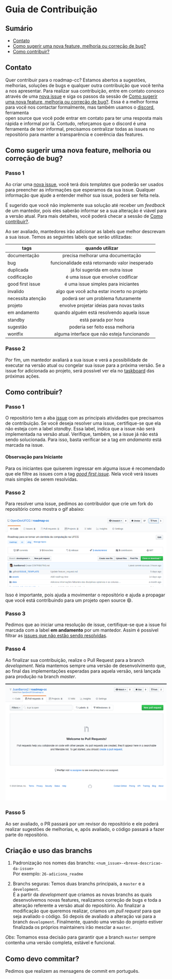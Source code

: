 # Guia de Contribuição

## Sumário
- [Contato]
- [Como sugerir uma nova feature, melhoria ou correçāo de bug?]
- [Como contribuir?]

## Contato

Quer contribuir para o roadmap-cc? Estamos abertos a sugestões, melhorias,
soluções de bugs e qualquer outra contribuição que você tenha a nos apresentar.
Para realizar sua contribuição, entre em contato conosco através de uma
[nova issue] e siga os passos da sessão de [Como sugerir uma nova feature, melhoria ou correçāo de bug?]. Essa é a melhor forma 
para você nos contactar formalmente, mas também usamos o [discord], ferramenta  
open source que você pode entrar em contato para ter uma resposta mais rápida
e informal por lá. Contudo, reforçamos que o discord é uma ferramenta de teor
informal, precisamos centralizar todas as issues no repositório para manter
a transparência e coerência das features.

## Como sugerir uma nova feature, melhoria ou correçāo de bug?

### Passo 1

Ao criar uma [nova issue], você terá dois *templates* que poderão ser usados 
para preencher as informações que esperamos da sua issue. Qualquer informação
que ajude a entender melhor sua issue, poderá ser feita nela.

É sugerido que você não implemente sua solução até receber um *feedback* de um
mantedor, pois eles saberão informar se a sua alteração é viável para a versão
atual. Para mais detalhes, você poderá checar a sessão de [Como contribuir?].

Ao ser avaliado, mantedores irão adicionar as labels que melhor descrevam a
sua issue. Temos as seguintes labels que serão utilizadas:

| tags               | quando utilizar                                      |
| ------------------ |:----------------------------------------------------:|
| documentação       | precisa melhorar uma documentação                    |
| bug                | funcionalidade está retornando valor inesperado      |
| duplicada          | já foi sugerida em outra issue                       |
| codificação        | é uma issue que envolve codificar                    |
| good first issue   | é uma issue simples para iniciantes                  |
| invalido           | algo que você acha estar incerto no projeto          |
| necessita atenção  | poderá ser um problema futuramente                   |
| projeto            | envolve projetar ideias para novas tasks             |
| em andamento       | quando alguém está resolvendo aquela issue           | 
| standby            | está parada por hora                                 |
| sugestão           | poderia ser feito essa melhoria                      |
| wontfix            | alguma interface que não esteja funcionando          |


### Passo 2

Por fim, um mantedor avaliará a sua issue e verá a possibilidade de executar
na versão atual ou congelar sua issue para a próxima versão. Se a issue
for adicionada ao projeto, será possível ver ela no [taskboard] das próximas
ações. 

## Como contribuir?

### Passo 1

O repositório tem a aba [issue] com as principais atividades que precisamos
de contribuição. Se você deseja resolver uma issue, certifique-se que ela não
esteja com a label *standby*. Essa label, indica que a issue não será implementada
na versão atual. Verifique, também, se a issue já não está sendo solucionada. 
Para isso, basta verificar se a tag *em andamento* está marcada na issue.

#### Observação para Iniciante

Para os iniciantes que quiserem ingressar em alguma issue é recomendado 
que ele filtre as issues com a tag *[good first issue]*. Nela você verá 
issues mais simples de serem resolvidas.

### Passo 2

Para resolver uma issue, pedimos ao contribuidor que crie um fork do 
repositório como mostra o gif abaixo:

![fork]

Isso é importante, pois ajuda a movimentar o repositório e ajuda a propagar
que você está contribuindo para um projeto open source :smile:. 

### Passo 3

Pedimos que ao iniciar uma resolução de issue, certifique-se que a issue foi
marcada com a label **em andamento** por um mantedor. 
Assim é possível filtrar as [issues que não estão sendo resolvidas]. 

### Passo 4

Ao finalizar sua contribuição, realize o Pull Request para a branch *development*.
Nela mantemos sempre uma versão de desenvolvimento que, ao final das implementações
esperadas para aquela versão, será lançada para produção na branch *master*.

![pr]

### Passo 5

Ao ser avaliado, o PR passará por um revisor do repositório e ele poderá
realizar sugestões de melhorias, e, após avaliado, o código passará a 
fazer parte do repositório.

## Criação e uso das branchs

1. Padronização nos nomes das branchs: `<num_issue>-<breve-descricao-da-issue>`  
Por exemplo: `26-adiciona_readme`

2. Branchs seguras: Temos duas branchs principais, a `master` e a `development`.   
É a partir da *development* que criamos as novas branchs as quais desenvolvemos novas
features, realizamos correção de bugs e toda a alteração referente a versão atual
do repositório. Ao finalizar a modificação que queremos realizar, criamos um 
*pull request* para que seja avaliado o código. Só depois de avaliado a alteração vai
para a branch `development`. Finalmente, quando uma versão do projeto estiver 
finalizada os próprios maintainers irão mesclar a `master`.

*Obs*: Tomamos essa decisão para garantir que a branch `master` sempre contenha uma
versão completa, estável e funcional.

## Como devo commitar?

Pedimos que realizem as mensagens de commit em português.

[nova issue]: https://github.com/OpenDevUFCG/roadmap-cc/issues/new/choose
[discord]: https://discordapp.com/invite/vFFGGEE
[issue]: https://github.com/OpenDevUFCG/roadmap-cc/issues
[good first issue]: https://github.com/OpenDevUFCG/roadmap-cc/issues?q=is%3Aopen+is%3Aissue+label%3A%22%5C%22good+first+issue%5C%22%22
[fork]: .github/GIFS/fork.gif
[pr]: .github/GIFS/pr.gif
[taskboard]: .github/GIFS/taskboard.gif
[Como sugerir uma nova feature, melhoria ou correçāo de bug?]: #como-sugerir-uma-nova-feature-melhoria-ou-correçāo-de-bug
[Como contribuir?]: #como-contribuir
[contato]: #contato
[issues que não estão sendo resolvidas]: https://github.com/OpenDevUFCG/roadmap-cc/issues?q=is%3Aopen+is%3Aissue+no%3Aassignee
